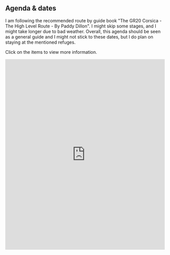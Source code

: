 ## Agenda & dates

I am following the recommended route by guide book "The GR20 Corsica - The High Level Route - By Paddy Dillon". I might skip some stages, and I might take longer due to bad weather. Overall, this agenda should be seen as a general guide and I might not stick to these dates, but I do plan on staying at the mentioned refuges.

Click on the items to view more information. 

<iframe src="https://calendar.google.com/calendar/embed?title=Corsia%20Hike&amp;showTitle=0&amp;showNav=0&amp;showDate=0&amp;showPrint=0&amp;showCalendars=0&amp;mode=AGENDA&amp;height=800&amp;wkst=2&amp;hl=en_GB&amp;bgcolor=%23FFFFFF&amp;src=asqneh1e8iokk96aag18hdqkek%40group.calendar.google.com&amp;color=%23333333&amp;ctz=Europe%2FMadrid" style="border-width:0" width="100%" height="600" frameborder="0" scrolling="no"></iframe>
